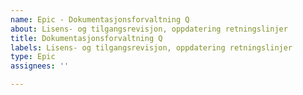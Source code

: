 ```yaml
---
name: Epic - Dokumentasjonsforvaltning Q
about: Lisens- og tilgangsrevisjon, oppdatering retningslinjer
title: Dokumentasjonsforvaltning Q
labels: Lisens- og tilgangsrevisjon, oppdatering retningslinjer
type: Epic
assignees: ''

---
```



